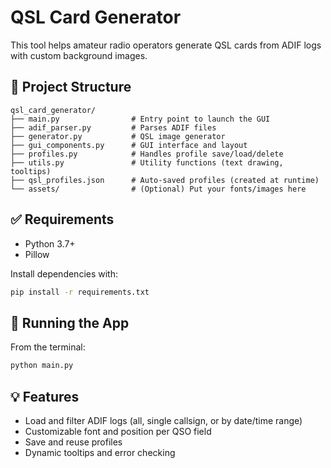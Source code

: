 # QSL Card Generator

This tool helps amateur radio operators generate QSL cards from ADIF logs with custom background images.

## 📁 Project Structure

```
qsl_card_generator/
├── main.py                # Entry point to launch the GUI
├── adif_parser.py         # Parses ADIF files
├── generator.py           # QSL image generator
├── gui_components.py      # GUI interface and layout
├── profiles.py            # Handles profile save/load/delete
├── utils.py               # Utility functions (text drawing, tooltips)
├── qsl_profiles.json      # Auto-saved profiles (created at runtime)
└── assets/                # (Optional) Put your fonts/images here
```

## ✅ Requirements

- Python 3.7+
- Pillow

Install dependencies with:
```bash
pip install -r requirements.txt
```

## 🚀 Running the App

From the terminal:
```bash
python main.py
```

## 💡 Features

- Load and filter ADIF logs (all, single callsign, or by date/time range)
- Customizable font and position per QSO field
- Save and reuse profiles
- Dynamic tooltips and error checking


